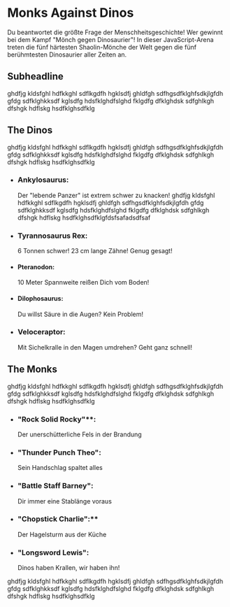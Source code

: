 # Monks Against Dinos
Du beantwortet die größte Frage der Menschheitsgeschichte! Wer gewinnt bei dem Kampf "Mönch gegen Dinosaurier"! In dieser JavaScript-Arena treten die fünf härtesten Shaolin-Mönche der Welt gegen die fünf berühmtesten Dinosaurier aller Zeiten an.

## Subheadline
ghdfjg kldsfghl hdfkkghl sdflkgdfh hgklsdfj ghldfgh sdfhgsdfklghfsdkjlgfdh gfdg sdfklghkksdf kglsdfg hdsfklghdfslghd fklgdfg dfklghdsk sdfghlkgh dfshgk hdflskg hsdfklghsdfklg

## The Dinos
ghdfjg kldsfghl hdfkkghl sdflkgdfh hgklsdfj ghldfgh sdfhgsdfklghfsdkjlgfdh gfdg sdfklghkksdf kglsdfg hdsfklghdfslghd fklgdfg dfklghdsk sdfghlkgh dfshgk hdflskg hsdfklghsdfklg

* ### Ankylosaurus: 
    Der "lebende Panzer" ist extrem schwer zu knacken! ghdfjg kldsfghl hdfkkghl sdflkgdfh hgklsdfj ghldfgh sdfhgsdfklghfsdkjlgfdh gfdg sdfklghkksdf kglsdfg hdsfklghdfslghd fklgdfg dfklghdsk sdfghlkgh dfshgk hdflskg hsdfklghsdfklgfdsfsafadsdfsaf
* ### Tyrannosaurus Rex:
    6 Tonnen schwer! 23 cm lange Zähne! Genug gesagt!
* #### Pteranodon: 
    10 Meter Spannweite reißen Dich vom Boden!
* #### Dilophosaurus:
    Du willst Säure in die Augen? Kein Problem!
* ### Veloceraptor: 
    Mit Sichelkralle in den Magen umdrehen? Geht ganz schnell!


## The Monks
ghdfjg kldsfghl hdfkkghl sdflkgdfh hgklsdfj ghldfgh sdfhgsdfklghfsdkjlgfdh gfdg sdfklghkksdf kglsdfg hdsfklghdfslghd fklgdfg dfklghdsk sdfghlkgh dfshgk hdflskg hsdfklghsdfklg

* ### "Rock Solid Rocky"**:
    Der unerschütterliche Fels in der Brandung
* ### "Thunder Punch Theo": 
    Sein Handschlag spaltet alles
* ### "Battle Staff Barney": 
    Dir immer eine Stablänge voraus
* ### "Chopstick Charlie":** 
    Der Hagelsturm aus der Küche
* ### "Longsword Lewis":
    Dinos haben Krallen, wir haben ihn!

ghdfjg kldsfghl hdfkkghl sdflkgdfh hgklsdfj ghldfgh sdfhgsdfklghfsdkjlgfdh gfdg sdfklghkksdf kglsdfg hdsfklghdfslghd fklgdfg dfklghdsk sdfghlkgh dfshgk hdflskg hsdfklghsdfklg